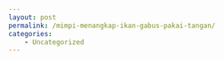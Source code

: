```yaml
---
layout: post
permalink: /mimpi-menangkap-ikan-gabus-pakai-tangan/
categories:
    - Uncategorized
---
```


